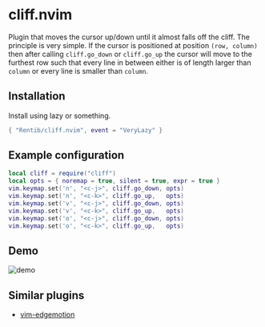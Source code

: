 # cliff.nvim

Plugin that moves the cursor up/down until it almost falls off the cliff. The
principle is very simple. If the cursor is positioned at position `(row,
column)` then after calling `cliff.go_down` or `cliff.go_up` the cursor will
move to the furthest row such that every line in between either is of length
larger than `column` or every line is smaller than `column`.

## Installation

Install using lazy or something.

```lua
{ "Rentib/cliff.nvim", event = "VeryLazy" }
```

## Example configuration

```lua
local cliff = require("cliff")
local opts = { noremap = true, silent = true, expr = true }
vim.keymap.set('n', "<c-j>", cliff.go_down, opts)
vim.keymap.set('n', "<c-k>", cliff.go_up,   opts)
vim.keymap.set('v', "<c-j>", cliff.go_down, opts)
vim.keymap.set('v', "<c-k>", cliff.go_up,   opts)
vim.keymap.set('o', "<c-j>", cliff.go_down, opts)
vim.keymap.set('o', "<c-k>", cliff.go_up,   opts)
```

## Demo
![demo](./.github/images/demo.gif)

## Similar plugins

- [vim-edgemotion](https://github.com/haya14busa/vim-edgemotion)
